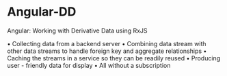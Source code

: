 # Angular-DD
Angular: Working with Derivative Data using RxJS

• Collecting data from a backend server 
• Combining data stream with other data streams to handle foreign key and aggregate relationships 
• Caching the streams in a service so they can be readily reused 
• Producing user - friendly data for display 
• All without a subscription 
